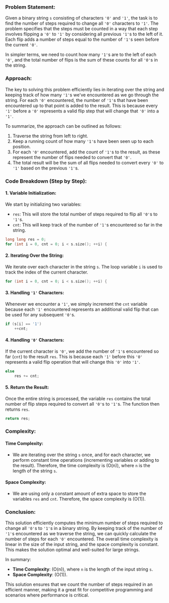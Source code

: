 ### Problem Statement:
Given a binary string `s` consisting of characters `'0'` and `'1'`, the task is to find the number of steps required to change all `'0'` characters to `'1'`. The problem specifies that the steps must be counted in a way that each step involves flipping a `'0'` to `'1'` by considering all previous `'1'`s to the left of it. Each flip adds a number of steps equal to the number of `'1'`s seen before the current `'0'`.

In simpler terms, we need to count how many `'1'`s are to the left of each `'0'`, and the total number of flips is the sum of these counts for all `'0'`s in the string.

### Approach:
The key to solving this problem efficiently lies in iterating over the string and keeping track of how many `'1'`s we've encountered as we go through the string. For each `'0'` encountered, the number of `'1'`s that have been encountered up to that point is added to the result. This is because every `'1'` before a `'0'` represents a valid flip step that will change that `'0'` into a `'1'`.

To summarize, the approach can be outlined as follows:
1. Traverse the string from left to right.
2. Keep a running count of how many `'1'`s have been seen up to each position.
3. For each `'0'` encountered, add the count of `'1'`s to the result, as these represent the number of flips needed to convert that `'0'`.
4. The total result will be the sum of all flips needed to convert every `'0'` to `'1'` based on the previous `'1'`s.

### Code Breakdown (Step by Step):

#### 1. **Variable Initialization**:
   We start by initializing two variables:
   - `res`: This will store the total number of steps required to flip all `'0'`s to `'1'`s.
   - `cnt`: This will keep track of the number of `'1'`s encountered so far in the string.

   ```cpp
   long long res = 0;
   for (int i = 0, cnt = 0; i < s.size(); ++i) {
   ```

#### 2. **Iterating Over the String**:
   We iterate over each character in the string `s`. The loop variable `i` is used to track the index of the current character.

   ```cpp
   for (int i = 0, cnt = 0; i < s.size(); ++i) {
   ```

#### 3. **Handling `'1'` Characters**:
   Whenever we encounter a `'1'`, we simply increment the `cnt` variable because each `'1'` encountered represents an additional valid flip that can be used for any subsequent `'0'`s.

   ```cpp
   if (s[i] == '1')
       ++cnt;
   ```

#### 4. **Handling `'0'` Characters**:
   If the current character is `'0'`, we add the number of `'1'`s encountered so far (`cnt`) to the result `res`. This is because each `'1'` before this `'0'` represents a valid flip operation that will change this `'0'` into `'1'`.

   ```cpp
   else
       res += cnt;
   ```

#### 5. **Return the Result**:
   Once the entire string is processed, the variable `res` contains the total number of flip steps required to convert all `'0'`s to `'1'`s. The function then returns `res`.

   ```cpp
   return res;
   ```

### Complexity:

#### Time Complexity:
- We are iterating over the string `s` once, and for each character, we perform constant time operations (incrementing variables or adding to the result). Therefore, the time complexity is \(O(n)\), where `n` is the length of the string `s`.

#### Space Complexity:
- We are using only a constant amount of extra space to store the variables `res` and `cnt`. Therefore, the space complexity is \(O(1)\).

### Conclusion:
This solution efficiently computes the minimum number of steps required to change all `'0'`s to `'1'`s in a binary string. By keeping track of the number of `'1'`s encountered as we traverse the string, we can quickly calculate the number of steps for each `'0'` encountered. The overall time complexity is linear in the size of the input string, and the space complexity is constant. This makes the solution optimal and well-suited for large strings. 

In summary:
- **Time Complexity**: \(O(n)\), where `n` is the length of the input string `s`.
- **Space Complexity**: \(O(1)\).

This solution ensures that we count the number of steps required in an efficient manner, making it a great fit for competitive programming and scenarios where performance is critical.